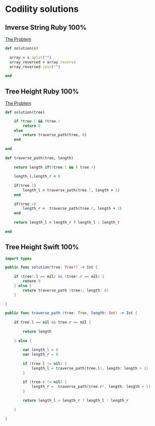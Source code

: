# Codility solutions


## Inverse String Ruby 100%
[The Problem](https://codility.com/programmers/task/str_symmetry_point/)

```ruby
def solution(s)
  
  array = s.split("")
  array_reversed = array.reverse
  array_reversed.join("")
  
end
```

## Tree Height Ruby 100%
[The Problem](https://codility.com/programmers/task/tree_height/)

```ruby
def solution(tree)

	if !tree.l && !tree.r
		return 0
	else
		return traverse_path(tree, 0)
	end
	
end
	
def traverse_path(tree, length)
	
	return length if(!tree.l && ! tree.r)
	
	length_l,length_r = 0
		
	if(tree.l)
		length_l = traverse_path(tree.l, length + 1)
	end
	
	if(tree.r)
		length_r =  traverse_path(tree.r, length + 1)
	end
		
	return length_l > length_r ? length_l : length_r
	
end
```

## Tree Height Swift 100%
```swift
import types

public func solution(tree: Tree?) -> Int {
    
    if (tree!.l == nil) && (tree!.r == nil) {
        return 0
    } else {
        return traverse_path (tree!, length: 0)
    }
    
}

public func traverse_path (tree: Tree, length: Int) -> Int {
    
    if tree.l == nil && tree.r == nil {
        
        return length
    
    } else {
        
        var length_l = 0
        var length_r = 0
        
        if (tree.l != nil) {
            length_l = traverse_path(tree.l!, length: length + 1)
        }
        
        if (tree.r != nil) {
            length_r =  traverse_path(tree.r!, length: length + 1)
        }
        
        return length_l > length_r ? length_l : length_r
        
    }
    
}
```